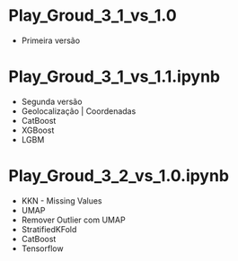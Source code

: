 # Play_Groud_3_1_vs_1.0
 - Primeira versão

# Play_Groud_3_1_vs_1.1.ipynb
- Segunda versão
- Geolocalização | Coordenadas
- CatBoost
- XGBoost
- LGBM

# Play_Groud_3_2_vs_1.0.ipynb
- KKN - Missing Values
- UMAP
- Remover Outlier com UMAP
- StratifiedKFold
- CatBoost
- Tensorflow
